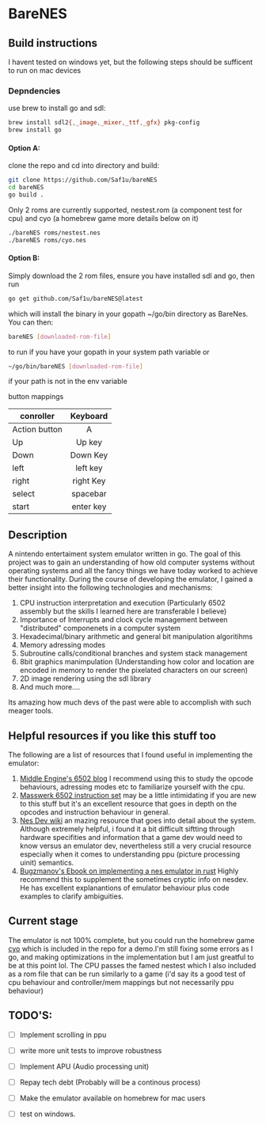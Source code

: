 
# BareNES

## Build instructions
I havent tested on windows yet, but the following steps should be sufficent to run on mac devices
### Depndencies
use brew to install go and sdl:
```bash
brew install sdl2{,_image,_mixer,_ttf,_gfx} pkg-config
brew install go
```
#### Option A:
clone the repo and cd into directory and build:
```bash
git clone https://github.com/Saf1u/bareNES
cd bareNES
go build .
```
Only 2 roms are currently supported, nestest.rom (a component test for cpu) and cyo (a homebrew game more details below on it)
```bash
./bareNES roms/nestest.nes 
./bareNES roms/cyo.nes 
```
#### Option B:
Simply download the 2 rom files, ensure you have installed sdl and go, then run 
``` bash
go get github.com/Saf1u/bareNES@latest
```
which will install the binary in your gopath ~/go/bin directory as BareNes. You can then:
```bash
bareNES [downloaded-rom-file]
```
to run if you have your gopath in your system path variable or

```bash
~/go/bin/bareNES [downloaded-rom-file]
```
if your path is not in the env variable

button mappings

| conroller     | Keyboard      |    
| ------------- |:-------------:| 
| Action button    | A|
| Up      | Up key      |
| Down| Down Key      | 
| left      | left key      |
| right| right Key      | 
| select| spacebar     | 
| start| enter key     | 


## Description
A nintendo entertaiment system emulator written in go. The goal of this project was to gain an understanding of how old computer systems without operating systems and all the fancy things we have today worked to achieve their functionality. During the course of developing the emulator, I gained a better insight into the following technologies and mechanisms:

1. CPU instruction interpretation and execution (Particularly 6502 assembly but the skills I learned here are transferable I believe)
2. Importance of Interrupts and clock cycle management between "distributed" componenets in a computer system
3. Hexadecimal/binary arithmetic and general bit manipulation algoritihms
4. Memory adressing modes
5. Subroutine calls/conditional branches and system stack management 
6. 8bit graphics manimpulation (Understanding how color and location are encoded in memory to render the pixelated characters on our screen)
7. 2D image rendering using the sdl library 
8. And much more....

Its amazing how much devs of the past were able to accomplish with such meager tools.

## Helpful resources if you like this stuff too
The following are a list of resources that I found useful in implementing the emulator:
1. [Middle Engine's 6502 blog](https://www.middle-engine.com/blog/posts/2020/06/23/programming-the-nes-the-6502-in-detail) I recommend using this to study the opcode behaviours, adressing modes etc to familiarize yourself with the cpu.
2. [Masswerk 6502 instruction set](https://www.masswerk.at/6502/6502_instruction_set.html) may be a little intimidating if you are new to this stuff but it's an excellent resource that goes in depth on the opcodes and instruction behaviour in general.
3. [Nes Dev wiki](https://www.nesdev.org/wiki/Nesdev_Wiki) an mazing resource that goes into detail about the system. Although extremely helpful, i found it a bit difficult siftting through hardware specifities and information that a game dev would need to know versus an emulator dev, nevertheless still a very crucial resource especially when it comes to understanding ppu (picture processing uinit) semantics.
4. [Bugzmanov's Ebook on implementing a nes emulator in rust](https://bugzmanov.github.io/nes_ebook/chapter_1.html) Highly recommend this to supplement the sometimes cryptic info on nesdev. He has excellent explanantions of emulator behaviour plus code examples to clarify ambiguities.

## Current stage
The emulator is not 100% complete, but you could run the homebrew game [cyo](https://www.nesworld.com/article.php?system=nes&data=neshomebrew) which is included in the repo for a demo.I'm still fixing some errors as I go, and making optimizations in the implementation but I am just greatful to be at this point lol. The CPU passes the famed nestest which I also included as a rom file that can be run similarly to a game (i'd say its a good test of cpu behaviour and controller/mem mappings but not necessarily ppu behaviour)

## TODO'S:
- [ ] Implement scrolling in ppu
- [ ] write more unit tests to improve robustness
- [ ] Implement APU (Audio processing unit)
- [ ] Repay tech debt (Probably will be a continous process)
- [ ] Make the emulator available on homebrew for mac users
- [ ] test on windows.

 


